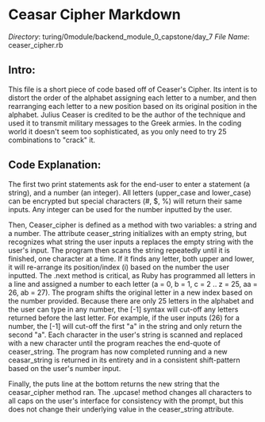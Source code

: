 # Ceasar Cipher Markdown

_Directory_: turing/0module/backend_module_0_capstone/day_7
_File Name_: ceaser_cipher.rb

## Intro:

This file is a short piece of code based off of Ceaser's Cipher. Its intent is to distort the order of the alphabet assigning each letter to a number, and then rearranging each letter to a new position based on its original position in the alphabet. Julius Ceaser is credited to be the author of the technique and used it to transmit military messages to the Greek armies. In the coding world it doesn't seem too sophisticated, as you only need to try 25 combinations to "crack" it.

## Code Explanation:

The first two print statements ask for the end-user to enter a statement (a string), and a number (an integer). All letters (upper_case and lower_case) can be encrypted but special characters (#, $, %) will return their same inputs. Any integer can be used for the number inputted by the user.

Then, Ceaser_cipher is defined as a method with two variables: a string and a number. The attribute ceaser_string initializes with an empty string, but recognizes what string the user inputs a replaces the empty string with the user's input. The program then scans the string repeatedly until it is finished, one character at a time. If it finds any letter, both upper and lower, it will re-arrange its position/index (i) based on the number the user inputted. The .next method is critical, as Ruby has programmed all letters in a line and assigned a number to each letter (a = 0, b = 1, c = 2 .. z = 25, aa = 26, ab = 27). The program shifts the original letter in a new index based on the number provided. Because there are only 25 letters in the alphabet and the user can type in any number, the [-1] syntax will cut-off any letters returned before the last letter. For example, if the user inputs (26) for a number, the [-1] will cut-off the first "a" in the string and only return the second "a". Each character in the user's string is scanned and replaced with a new character until the program reaches the end-quote of ceaser_string. The program has now completed running and a new ceasar_string is returned in its entirety and in a consistent shift-pattern based on the user's number input.

Finally, the puts line at the bottom returns the new string that the ceasar_cipher method ran. The .upcase! method changes all characters to all caps on the user's interface for consistency with the prompt, but this does not change their underlying value in the ceaser_string attribute.

